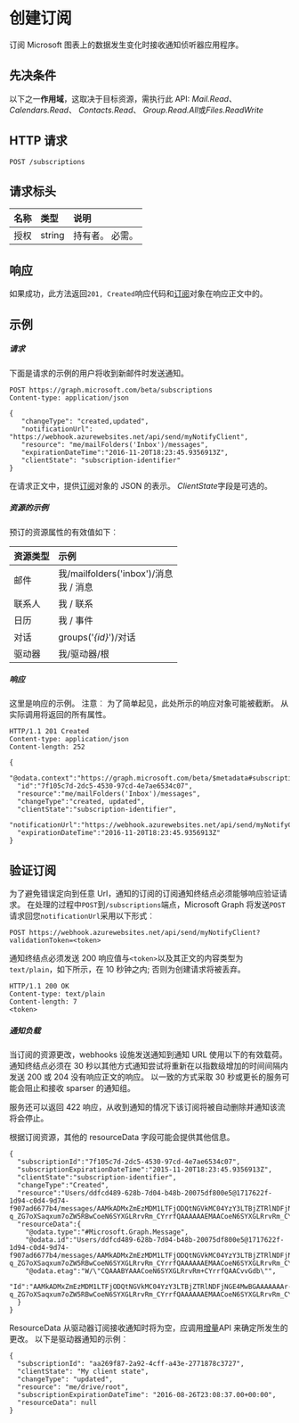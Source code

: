# <a name="create-subscription"></a>创建订阅

订阅 Microsoft 图表上的数据发生变化时接收通知侦听器应用程序。
## <a name="prerequisites"></a>先决条件
以下之一**作用域**，这取决于目标资源，需执行此 API: *Mail.Read*、 *Calendars.Read*、 *Contacts.Read*、 *Group.Read.All*或*Files.ReadWrite*
## <a name="http-request"></a>HTTP 请求
<!-- { "blockType": "ignored" } -->

```http
POST /subscriptions

```

## <a name="request-headers"></a>请求标头
| 名称       | 类型 | 说明|
|:-----------|:------|:----------|
| 授权  | string  | 持有者<token>。 必需。 |


## <a name="response"></a>响应
如果成功，此方法返回`201, Created`响应代码和[订阅](../resources/subscription.md)对象在响应正文中的。

## <a name="example"></a>示例
##### <a name="request"></a>请求
下面是请求的示例的用户将收到新邮件时发送通知。
<!-- {
  "blockType": "request",
  "name": "create_subscription_from_subscriptions"
}-->
```http
POST https://graph.microsoft.com/beta/subscriptions
Content-type: application/json

{
   "changeType": "created,updated",
   "notificationUrl": "https://webhook.azurewebsites.net/api/send/myNotifyClient",
   "resource": "me/mailFolders('Inbox')/messages",
   "expirationDateTime":"2016-11-20T18:23:45.9356913Z",
   "clientState": "subscription-identifier"
}
```
在请求正文中，提供[订阅](../resources/subscription.md)对象的 JSON 的表示。
*ClientState*字段是可选的。

##### <a name="resources-examples"></a>资源的示例
预订的资源属性的有效值如下︰

| 资源类型 | 示例 |
|:------ |:----- |
|邮件|我/mailfolders('inbox')/消息<br />我 / 消息|
|联系人|我 / 联系|
|日历|我 / 事件|
|对话|groups('*{id}*')/对话|
|驱动器|我/驱动器/根|

##### <a name="response"></a>响应
这里是响应的示例。 注意︰ 为了简单起见，此处所示的响应对象可能被截断。 从实际调用将返回的所有属性。
<!-- {
  "blockType": "response",
  "truncated": true,
  "@odata.type": "microsoft.graph.subscription"
} -->
```http
HTTP/1.1 201 Created
Content-type: application/json
Content-length: 252

{
  "@odata.context":"https://graph.microsoft.com/beta/$metadata#subscriptions/$entity",
  "id":"7f105c7d-2dc5-4530-97cd-4e7ae6534c07",
  "resource":"me/mailFolders('Inbox')/messages",
  "changeType":"created, updated",
  "clientState":"subscription-identifier",
  "notificationUrl":"https://webhook.azurewebsites.net/api/send/myNotifyClient",
  "expirationDateTime":"2016-11-20T18:23:45.9356913Z"
}
```
## <a name="subscription-validation"></a>验证订阅
为了避免错误定向到任意 Url，通知的订阅的订阅通知终结点必须能够响应验证请求。 在处理的过程中`POST`到`/subscriptions`端点，Microsoft Graph 将发送`POST`请求回您`notificationUrl`采用以下形式︰
```http
POST https://webhook.azurewebsites.net/api/send/myNotifyClient?validationToken=<token>
```
通知终结点必须发送 200 响应值与`<token>`以及其正文的内容类型为`text/plain`，如下所示，在 10 秒钟之内; 否则为创建请求将被丢弃。
```http
HTTP/1.1 200 OK
Content-type: text/plain
Content-length: 7
<token>
```
##### <a name="notification-payload"></a>通知负载
当订阅的资源更改，webhooks 设施发送通知到通知 URL 使用以下的有效载荷。  通知终结点必须在 30 秒以其他方式通知尝试将重新在以指数级增加的时间间隔内发送 200 或 204 没有响应正文的响应。  以一致的方式采取 30 秒或更长的服务可能会阻止和接收 sparser 的通知组。

服务还可以返回 422 响应，从收到通知的情况下该订阅将被自动删除并通知该流将会停止。

根据订阅资源，其他的 resourceData 字段可能会提供其他信息。

```http
{
  "subscriptionId":"7f105c7d-2dc5-4530-97cd-4e7ae6534c07",
  "subscriptionExpirationDateTime":"2015-11-20T18:23:45.9356913Z",
  "clientState":"subscription-identifier",
  "changeType":"Created",
  "resource":"Users/ddfcd489-628b-7d04-b48b-20075df800e5@1717622f-1d94-c0d4-9d74-f907ad6677b4/messages/AAMkADMxZmEzMDM1LTFjODQtNGVkMC04YzY3LTBjZTRlNDFjNGE4MwBGAAAAAAAr-q_ZG7oXSaqxum7oZW5RBwCoeN6SYXGLRrvRm_CYrrfQAAAAAAEMAACoeN6SYXGLRrvRm_CYrrfQAACvtMe6AAA=",
  "resourceData":{
    "@odata.type":"#Microsoft.Graph.Message",
    "@odata.id":"Users/ddfcd489-628b-7d04-b48b-20075df800e5@1717622f-1d94-c0d4-9d74-f907ad6677b4/messages/AAMkADMxZmEzMDM1LTFjODQtNGVkMC04YzY3LTBjZTRlNDFjNGE4MwBGAAAAAAAr-q_ZG7oXSaqxum7oZW5RBwCoeN6SYXGLRrvRm_CYrrfQAAAAAAEMAACoeN6SYXGLRrvRm_CYrrfQAACvtMe6AAA=",
    "@odata.etag":"W/\"CQAAABYAAACoeN6SYXGLRrvRm+CYrrfQAACvvGdb\"",
    "Id":"AAMkADMxZmEzMDM1LTFjODQtNGVkMC04YzY3LTBjZTRlNDFjNGE4MwBGAAAAAAAr-q_ZG7oXSaqxum7oZW5RBwCoeN6SYXGLRrvRm_CYrrfQAAAAAAEMAACoeN6SYXGLRrvRm_CYrrfQAACvtMe6AAA="
  }
}
```
ResourceData 从驱动器订阅接收通知时将为空，应调用[增量](item_delta.md)API 来确定所发生的更改。 以下是驱动器通知的示例︰
```http
{
  "subscriptionId": "aa269f87-2a92-4cff-a43e-2771878c3727",
  "clientState": "My client state",
  "changeType": "updated",
  "resource": "me/drive/root",
  "subscriptionExpirationDateTime": "2016-08-26T23:08:37.00+00:00",
  "resourceData": null
}
```

<!-- uuid: 8fcb5dbc-d5aa-4681-8e31-b001d5168d79
2015-10-25 14:57:30 UTC -->
<!-- {
  "type": "#page.annotation",
  "description": "Create subscription",
  "keywords": "",
  "section": "documentation",
  "tocPath": ""
}-->
